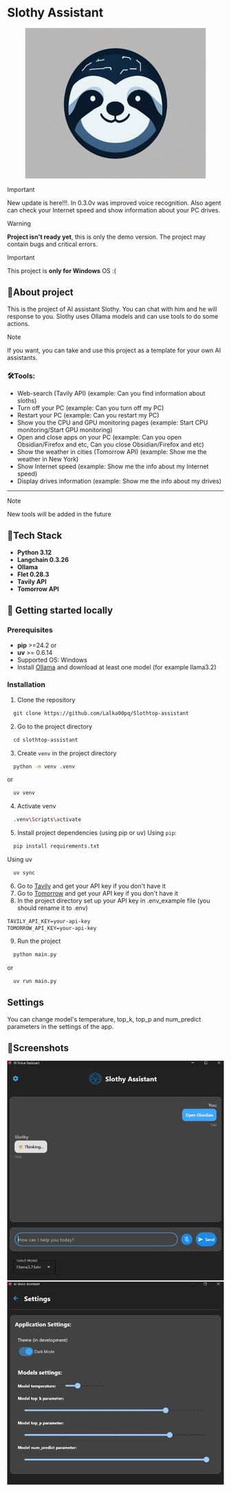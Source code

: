 # Slothy Assistant
<p align="center">
   <img src='screenshots/86f52602-691d-4af2-b451-37f4e1d93510.jpg' width=420 height=350>
</p>

>[!important] 
>New update is here!!!. In 0.3.0v was improved voice recognition. Also agent can check your Internet speed and show information about your PC drives. 

>[!warning] 
>**Project isn't ready yet**, this is only the demo version. The project may contain bugs and critical errors.

>[!important] 
>This project is **only for Windows** OS :(  

## 🦥About project

This is the project of AI assistant Slothy. You can chat with him and he will response to you. Slothy uses Ollama models and can use tools to do some actions. 

>[!note] 
>If you want, you can take and use this project as a template for your own AI assistants. 
### 🛠Tools:

- Web-search (Tavily API) (example: Can you find information about sloths)
- Turn off your PC (example: Can you turn off my PC)
- Restart your PC (example: Can you restart my PC)
- Show you the CPU and GPU monitoring pages (example: Start CPU monitoring/Start GPU monitoring)
- Open and close apps on your PC (example: Can you open Obsidian/Firefox and etc, Can you close Obsidian/Firefox and etc)
- Show the weather in cities (Tomorrow API) (example: Show me the weather in New York)
- Show Internet speed (example: Show me the info about my Internet speed)
- Display drives information (example: Show me the info about my drives)
****
>[!note] 
>New tools will be added in the future 

## 🔎Tech Stack
- **Python 3.12** 
- **Langchain 0.3.26**
- **Ollama** 
- **Flet 0.28.3**  
- **Tavily API**
- **Tomorrow API**
## 🚀 Getting started locally
### Prerequisites
- **pip** >=24.2
	or 
- **uv** >= 0.6.14
- Supported OS: Windows
- Install [Ollama](https://ollama.com/) and download at least one model (for example llama3.2)

### Installation 
1) Clone the repository
```bash
  git clone https://github.com/Lalka00pq/Slothtop-assistant
```

2) Go to the project directory
```bash
  cd slothtop-assistant
```
3) Create `venv` in the project directory
```bash
  python -m venv .venv
```
or 
```bash
  uv venv
```
4) Activate venv
```bash
  .venv\Scripts\activate
```
5) Install project dependencies (using pip or uv)
   Using `pip`:
```bash
  pip install requirements.txt
```
   Using uv
```bash
  uv sync
```
6) Go to [Tavily](https://www.tavily.com/) and get your API key if you don't have it
7) Go to [Tomorrow](https://www.tomorrow.io/) and get your API key if you don't have it
8) In the project directory set up your API key in .env_example file (you should rename it to .env)
```env
TAVILY_API_KEY=your-api-key
TOMORROW_API_KEY=your-api-key
```
9) Run the project
```bash
  python main.py
```
or
```bash
  uv run main.py
```
## Settings 
You can change model's temperature, top_k, top_p and num_predict parameters in the settings of the app.
## 📸Screenshots
<p align="center">
   <center><img src='screenshots/Main page.png'></center>
   <center><img src='screenshots/Settings page.png'></center>
</p>